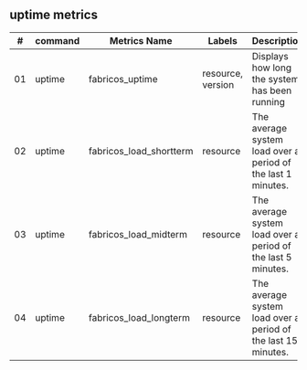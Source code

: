 ## uptime metrics
| # | command | Metrics Name | Labels | Description |
| -- | -- | --| --| --| 
| 01 | uptime | fabricos_uptime | resource, version | Displays how long the system has been running|
| 02 | uptime | fabricos_load_shortterm | resource| The average system load over a period of the last 1 minutes. |
| 03 | uptime| fabricos_load_midterm | resource | The average system load over a period of the last 5 minutes. |
| 04 | uptime | fabricos_load_longterm | resource | The average system load over a period of the last 15 minutes. |
